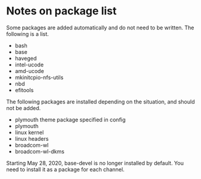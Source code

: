 Notes on package list
=====================

Some packages are added automatically and do not need to be written. The
following is a list.

-   bash
-   base
-   haveged
-   intel-ucode
-   amd-ucode
-   mkinitcpio-nfs-utils
-   nbd
-   efitools

The following packages are installed depending on the situation, and
should not be added.

-   plymouth theme package specified in config
-   plymouth
-   linux kernel
-   linux headers
-   broadcom-wl
-   broadcom-wl-dkms

Starting May 28, 2020, base-devel is no longer installed by default. You
need to install it as a package for each channel.
